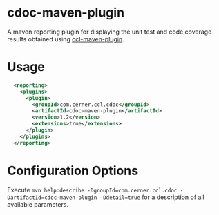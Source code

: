 # cdoc-maven-plugin

A maven reporting plugin for displaying the unit test and code coverage results obtained using [ccl-maven-plugin](../ccl-maven-plugin/README.md).

Usage
===
```xml
  <reporting>
    <plugins>
      <plugin>
        <groupId>com.cerner.ccl.cdoc</groupId>
        <artifactId>cdoc-maven-plugin</artifactId>
        <version>1.2</version>
        <extensions>true</extensions>
      </plugin>
    </plugins>
  </reporting>
```

Configuration Options
===
Execute `mvn help:describe -DgroupId=com.cerner.ccl.cdoc -DartifactId=cdoc-maven-plugin -Ddetail=true` for a description of all available parameters.